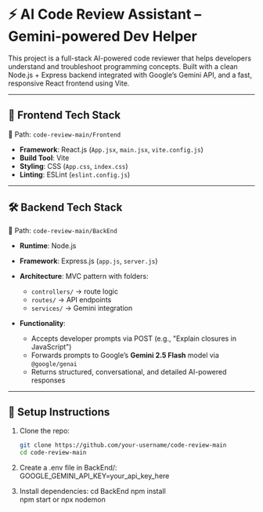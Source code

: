# ⚡ AI Code Review Assistant – Gemini-powered Dev Helper

This project is a full-stack AI-powered code reviewer that helps developers understand and troubleshoot programming concepts. Built with a clean Node.js + Express backend integrated with Google’s Gemini API, and a fast, responsive React frontend using Vite.

---

## 🔧 Frontend Tech Stack

📁 Path: `code-review-main/Frontend`

- **Framework**: React.js (`App.jsx`, `main.jsx`, `vite.config.js`)
- **Build Tool**: Vite
- **Styling**: CSS (`App.css`, `index.css`)
- **Linting**: ESLint (`eslint.config.js`)

---

## 🛠️ Backend Tech Stack

📁 Path: `code-review-main/BackEnd`

- **Runtime**: Node.js
- **Framework**: Express.js (`app.js`, `server.js`)
- **Architecture**: MVC pattern with folders:
  - `controllers/` → route logic
  - `routes/` → API endpoints
  - `services/` → Gemini integration

- **Functionality**:
  - Accepts developer prompts via POST (e.g., "Explain closures in JavaScript")
  - Forwards prompts to Google’s **Gemini 2.5 Flash** model via `@google/genai`
  - Returns structured, conversational, and detailed AI-powered responses

---

## 🚀 Setup Instructions

1. Clone the repo:
   ```bash
   git clone https://github.com/your-username/code-review-main
   cd code-review-main

2. Create a .env file in BackEnd/:
   GOOGLE_GEMINI_API_KEY=your_api_key_here

3. Install dependencies:
    cd BackEnd
    npm install  
    npm start or npx nodemon
